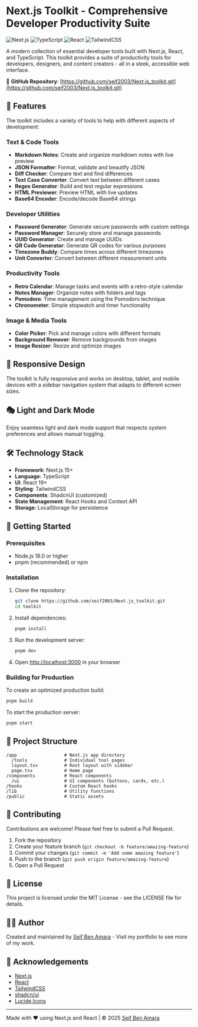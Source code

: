 # Next.js Toolkit - Comprehensive Developer Productivity Suite

![Next.js](https://img.shields.io/badge/Next.js-15.0+-000000?style=flat-square&logo=next.js&logoColor=white)
![TypeScript](https://img.shields.io/badge/TypeScript-5.0+-3178C6?style=flat-square&logo=typescript&logoColor=white)
![React](https://img.shields.io/badge/React-19.0+-61DAFB?style=flat-square&logo=react&logoColor=black)
![TailwindCSS](https://img.shields.io/badge/TailwindCSS-3.0+-06B6D4?style=flat-square&logo=tailwind-css&logoColor=white)

A modern collection of essential developer tools built with Next.js, React, and TypeScript. This toolkit provides a suite of productivity tools for developers, designers, and content creators - all in a sleek, accessible web interface.

🔗 **GitHub Repository**: [https://github.com/seif2003/Next.js_toolkit.git](https://github.com/seif2003/Next.js_toolkit.git)

## 🧰 Features

The toolkit includes a variety of tools to help with different aspects of development:

### Text & Code Tools
- **Markdown Notes**: Create and organize markdown notes with live preview
- **JSON Formatter**: Format, validate and beautify JSON
- **Diff Checker**: Compare text and find differences
- **Text Case Converter**: Convert text between different cases
- **Regex Generator**: Build and test regular expressions
- **HTML Previewer**: Preview HTML with live updates
- **Base64 Encoder**: Encode/decode Base64 strings

### Developer Utilities
- **Password Generator**: Generate secure passwords with custom settings
- **Password Manager**: Securely store and manage passwords
- **UUID Generator**: Create and manage UUIDs
- **QR Code Generator**: Generate QR codes for various purposes
- **Timezone Buddy**: Compare times across different timezones
- **Unit Converter**: Convert between different measurement units

### Productivity Tools
- **Retro Calendar**: Manage tasks and events with a retro-style calendar
- **Notes Manager**: Organize notes with folders and tags
- **Pomodoro**: Time management using the Pomodoro technique
- **Chronometer**: Simple stopwatch and timer functionality

### Image & Media Tools
- **Color Picker**: Pick and manage colors with different formats
- **Background Remover**: Remove backgrounds from images
- **Image Resizer**: Resize and optimize images

## 📱 Responsive Design

The toolkit is fully responsive and works on desktop, tablet, and mobile devices with a sidebar navigation system that adapts to different screen sizes.

## 🎭 Light and Dark Mode

Enjoy seamless light and dark mode support that respects system preferences and allows manual toggling.


## 🛠️ Technology Stack

- **Framework**: Next.js 15+
- **Language**: TypeScript
- **UI**: React 19+
- **Styling**: TailwindCSS
- **Components**: ShadcnUI (customized)
- **State Management**: React Hooks and Context API
- **Storage**: LocalStorage for persistence

## 🚀 Getting Started

### Prerequisites

- Node.js 18.0 or higher
- pnpm (recommended) or npm

### Installation

1. Clone the repository:
   ```bash
   git clone https://github.com/seif2003/Next.js_toolkit.git
   cd toolkit
   ```

2. Install dependencies:
   ```bash
   pnpm install
   ```

3. Run the development server:
   ```bash
   pnpm dev
   ```

4. Open [http://localhost:3000](http://localhost:3000) in your browser

### Building for Production

To create an optimized production build:

```bash
pnpm build
```

To start the production server:

```bash
pnpm start
```

## 📂 Project Structure

```
/app                  # Next.js app directory
  /tools              # Individual tool pages
  layout.tsx          # Root layout with sidebar
  page.tsx            # Home page
/components           # React components
  /ui                 # UI components (buttons, cards, etc.)
/hooks                # Custom React hooks
/lib                  # Utility functions
/public               # Static assets
```

## 🤝 Contributing

Contributions are welcome! Please feel free to submit a Pull Request.

1. Fork the repository
2. Create your feature branch (`git checkout -b feature/amazing-feature`)
3. Commit your changes (`git commit -m 'Add some amazing feature'`)
4. Push to the branch (`git push origin feature/amazing-feature`)
5. Open a Pull Request

## 📄 License

This project is licensed under the MIT License - see the LICENSE file for details.

## 👨‍💻 Author

Created and maintained by [Seif Ben Amara](https://www.benamara.tn) - Visit my portfolio to see more of my work.

## 🙏 Acknowledgements

- [Next.js](https://nextjs.org/)
- [React](https://reactjs.org/)
- [TailwindCSS](https://tailwindcss.com/)
- [shadcn/ui](https://ui.shadcn.com/)
- [Lucide Icons](https://lucide.dev/)

---

Made with ❤️ using Next.js and React | © 2025 [Seif Ben Amara](https://www.benamara.tn)
